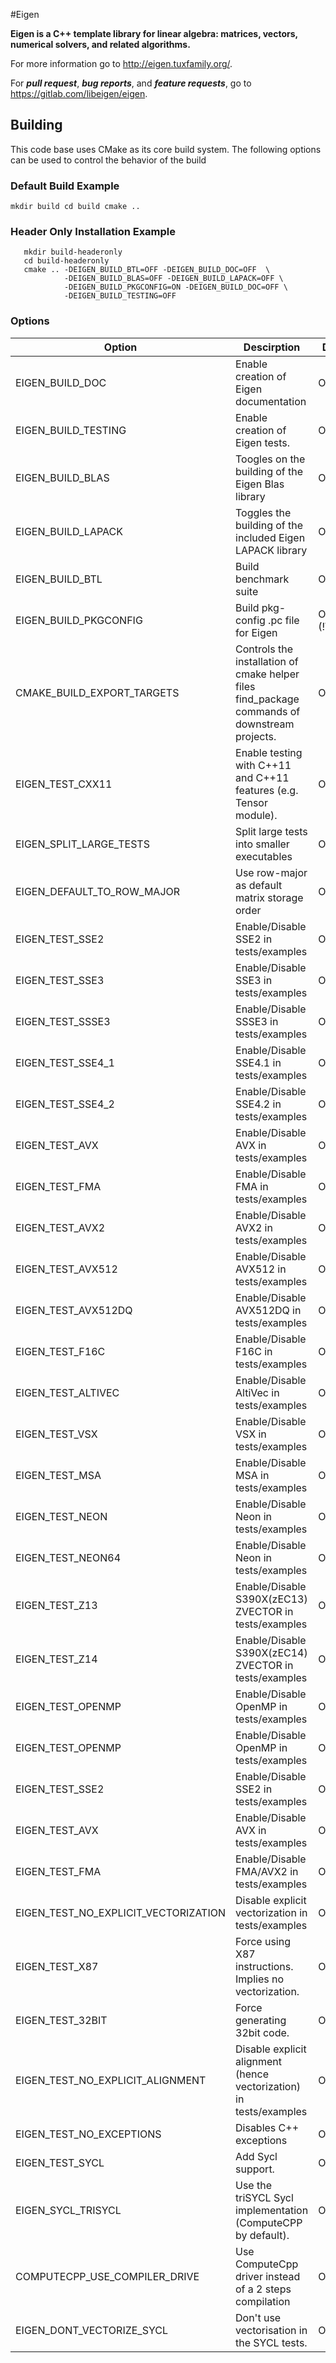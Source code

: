 #Eigen

**Eigen is a C++ template library for linear algebra: matrices, vectors, numerical solvers, and related algorithms.**

For more information go to http://eigen.tuxfamily.org/.

For ***pull request***, ***bug reports***, and ***feature requests***, go to https://gitlab.com/libeigen/eigen.


## Building
This code base uses CMake as its core build system. The following options can be used to control the behavior of the build

### Default Build Example
``
   mkdir build
   cd build
   cmake ..
``

### Header Only Installation Example
```
   mkdir build-headeronly
   cd build-headeronly
   cmake .. -DEIGEN_BUILD_BTL=OFF -DEIGEN_BUILD_DOC=OFF  \
            -DEIGEN_BUILD_BLAS=OFF -DEIGEN_BUILD_LAPACK=OFF \
            -DEIGEN_BUILD_PKGCONFIG=ON -DEIGEN_BUILD_DOC=OFF \
            -DEIGEN_BUILD_TESTING=OFF
```
### Options
|Option | Descirption |  Default|
|-------|-------------|---------|
| EIGEN_BUILD_DOC | Enable creation of Eigen documentation | ON |
| EIGEN_BUILD_TESTING | Enable creation of Eigen tests. | ON |
| EIGEN_BUILD_BLAS | Toogles on the building of the Eigen Blas library | ON |
| EIGEN_BUILD_LAPACK | Toggles the building of the included Eigen LAPACK library | ON |
| EIGEN_BUILD_BTL | Build benchmark suite | OFF |
| EIGEN_BUILD_PKGCONFIG | Build pkg-config .pc file for Eigen | ON (!WIN32) |
| CMAKE_BUILD_EXPORT_TARGETS | Controls the installation of cmake helper files find_package commands of downstream projects. | OFF |
| EIGEN_TEST_CXX11 | Enable testing with C++11 and C++11 features (e.g. Tensor module). | OFF |
| EIGEN_SPLIT_LARGE_TESTS | Split large tests into smaller executables | ON |
| EIGEN_DEFAULT_TO_ROW_MAJOR | Use row-major as default matrix storage order | OFF |
| EIGEN_TEST_SSE2 | Enable/Disable SSE2 in tests/examples | OFF |
| EIGEN_TEST_SSE3 | Enable/Disable SSE3 in tests/examples | OFF |
| EIGEN_TEST_SSSE3 | Enable/Disable SSSE3 in tests/examples | OFF |
| EIGEN_TEST_SSE4_1 | Enable/Disable SSE4.1 in tests/examples | OFF |
| EIGEN_TEST_SSE4_2 | Enable/Disable SSE4.2 in tests/examples | OFF |
| EIGEN_TEST_AVX | Enable/Disable AVX in tests/examples | OFF |
| EIGEN_TEST_FMA | Enable/Disable FMA in tests/examples | OFF |
| EIGEN_TEST_AVX2 | Enable/Disable AVX2 in tests/examples | OFF |
| EIGEN_TEST_AVX512 | Enable/Disable AVX512 in tests/examples | OFF |
| EIGEN_TEST_AVX512DQ | Enable/Disable AVX512DQ in tests/examples | OFF |
| EIGEN_TEST_F16C | Enable/Disable F16C in tests/examples | OFF |
| EIGEN_TEST_ALTIVEC | Enable/Disable AltiVec in tests/examples | OFF |
| EIGEN_TEST_VSX | Enable/Disable VSX in tests/examples | OFF |
| EIGEN_TEST_MSA | Enable/Disable MSA in tests/examples | OFF |
| EIGEN_TEST_NEON | Enable/Disable Neon in tests/examples | OFF |
| EIGEN_TEST_NEON64 | Enable/Disable Neon in tests/examples | OFF |
| EIGEN_TEST_Z13 | Enable/Disable S390X(zEC13) ZVECTOR in tests/examples | OFF |
| EIGEN_TEST_Z14 | Enable/Disable S390X(zEC14) ZVECTOR in tests/examples | OFF |
| EIGEN_TEST_OPENMP | Enable/Disable OpenMP in tests/examples | OFF |
| EIGEN_TEST_OPENMP | Enable/Disable OpenMP in tests/examples | OFF |
| EIGEN_TEST_SSE2 | Enable/Disable SSE2 in tests/examples | OFF |
| EIGEN_TEST_AVX | Enable/Disable AVX in tests/examples | OFF |
| EIGEN_TEST_FMA | Enable/Disable FMA/AVX2 in tests/examples | OFF |
| EIGEN_TEST_NO_EXPLICIT_VECTORIZATION | Disable explicit vectorization in tests/examples | OFF |
| EIGEN_TEST_X87 | Force using X87 instructions. Implies no vectorization. | OFF |
| EIGEN_TEST_32BIT | Force generating 32bit code. | OFF |
| EIGEN_TEST_NO_EXPLICIT_ALIGNMENT | Disable explicit alignment (hence vectorization) in tests/examples | OFF |
| EIGEN_TEST_NO_EXCEPTIONS | Disables C++ exceptions | OFF |
| EIGEN_TEST_SYCL | Add Sycl support. | OFF |
| EIGEN_SYCL_TRISYCL | Use the triSYCL Sycl implementation (ComputeCPP by default). | OFF |
| COMPUTECPP_USE_COMPILER_DRIVE | Use ComputeCpp driver instead of a 2 steps compilation | OFF |
| EIGEN_DONT_VECTORIZE_SYCL | Don't use vectorisation in the SYCL tests. | OFF |
